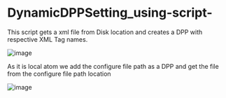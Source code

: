 # DynamicDPPSetting_using-script-

This script gets a xml file from Disk location and creates a DPP with respective XML Tag names. 

![image](https://github.com/manasch19/DynamicDPPSetting_using-script-/assets/97012694/d5733720-294a-4d5f-9261-013faa2cb4ac)

As it is local atom we add the configure file path as a DPP and get the file from the configure file path location

![image](https://github.com/manasch19/DynamicDPPSetting_using-script-/assets/97012694/cdd12116-70bb-487e-9883-5567c27419ad)


